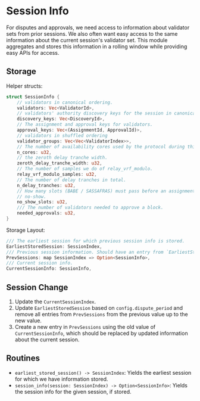 # Session Info

For disputes and approvals, we need access to information about validator sets from prior sessions. We also often want easy access to the same information about the current session's validator set. This module aggregates and stores this information in a rolling window while providing easy APIs for access.

## Storage

Helper structs:

```rust
struct SessionInfo {
    // validators in canonical ordering.
    validators: Vec<ValidatorId>,
    // validators' authority discovery keys for the session in canonical ordering.
    discovery_keys: Vec<DiscoveryId>,
    // The assignment and approval keys for validators.
    approval_keys: Vec<(AssignmentId, ApprovalId)>,
    // validators in shuffled ordering
    validator_groups: Vec<Vec<ValidatorIndex>>,
    // The number of availability cores used by the protocol during this session.
    n_cores: u32,
    // the zeroth delay tranche width.
    zeroth_delay_tranche_width: u32,
    // The number of samples we do of relay_vrf_modulo.
    relay_vrf_modulo_samples: u32,
    // The number of delay tranches in total.
    n_delay_tranches: u32,
    // How many slots (BABE / SASSAFRAS) must pass before an assignment is considered a
    // no-show.
    no_show_slots: u32,
    /// The number of validators needed to approve a block.
	needed_approvals: u32,
}
```

Storage Layout: 

```rust
/// The earliest session for which previous session info is stored.
EarliestStoredSession: SessionIndex,
/// Previous session information. Should have an entry from `EarliestStoredSession..CurrentSessionIndex`
PrevSessions: map SessionIndex => Option<SessionInfo>,
/// Current session info.
CurrentSessionInfo: SessionInfo,
```

## Session Change

1. Update the `CurrentSessionIndex`.
1. Update `EarliestStoredSession` based on `config.dispute_period` and remove all entries from `PrevSessions` from the previous value up to the new value.
1. Create a new entry in `PrevSessions` using the old value of `CurrentSessionInfo`, which should be replaced by updated information about the current session.

## Routines

* `earliest_stored_session() -> SessionIndex`: Yields the earliest session for which we have information stored.
* `session_info(session: SessionIndex) -> Option<SessionInfo>`: Yields the session info for the given session, if stored.